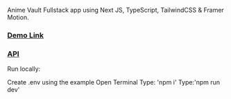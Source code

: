 Anime Vault Fullstack app using Next JS, TypeScript, TailwindCSS & Framer Motion.

### [Demo Link](https://jsmastery.pro/next14)
### [API](https://shikimori.one/api/doc/1.0/animes/index)

Run locally:

Create .env using the example
Open Terminal
Type: 'npm i'
Type:'npm run dev'